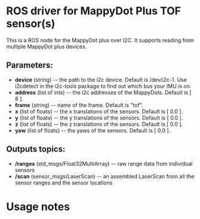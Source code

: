# ROS driver for MappyDot Plus TOF sensor(s)

This is a ROS node for the MappyDot plus over I2C. It supports reading from multiple MappyDot plus devices.

## Parameters:

* **device** (string) -- the path to the i2c device. Default is /dev/i2c-1. Use i2cdetect in the i2c-tools package to find out which bus your IMU is on.
* **address** (list of ints) -- the i2c addresses of the MappyDots. Default is [ 8 ].
* **frame** (string) -- name of the frame. Default is "tof".
* **x** (list of floats) -- the x translations of the sensors. Default is [ 0.0 ].
* **y** (list of floats) -- the y translations of the sensors. Default is [ 0.0 ].
* **z** (list of floats) -- the z translations of the sensors. Default is [ 0.0 ].
* **yaw** (list of floats) -- the yaws of the sensors. Default is [ 0.0 ].

## Outputs topics:
* **/ranges** (std\_msgs/Float32MultiArray) -- raw range data from individual sensors
* **/scan** (sensor\_msgs/LaserScan) -- an assembled LaserScan from all the sensor ranges and the sensor locations

# Usage notes

